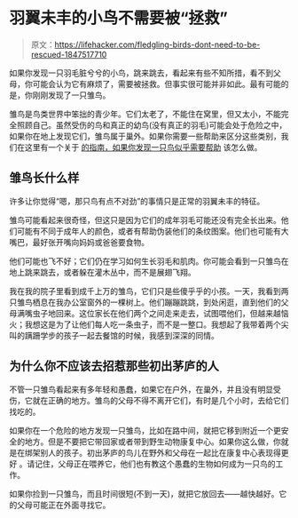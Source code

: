 # 羽翼未丰的小鸟不需要被“拯救”

> 原文：<https://lifehacker.com/fledgling-birds-dont-need-to-be-rescued-1847517710>

如果你发现一只羽毛脏兮兮的小鸟，跳来跳去，看起来有些不知所措，看不到父母，你可能会认为它有麻烦了，需要被拯救。但事实很可能并非如此。最有可能的是，你刚刚发现了一只雏鸟。



雏鸟是鸟类世界中笨拙的青少年。它们太老了，不能住在窝里，但又太小，不能完全照顾自己。虽然受伤的鸟和真正的幼鸟(没有真正的羽毛)可能会处于危险之中，如果你在地上发现它们，雏鸟属于巢外。如果你需要一些帮助来区分这些类别，我们在这里有一个关于 [的指南，如果你发现一只鸟似乎需要帮助](https://lifehacker.com/what-to-do-if-you-find-a-baby-bird-1843547313) 该怎么做。

## 雏鸟长什么样

许多让你觉得“嗯，那只鸟有点不对劲”的事情只是正常的羽翼未丰的特征。

雏鸟可能看起来很奇怪，但这只是因为它们的成年羽毛可能还没有完全长出来。他们可能有不同于成年人的颜色，或者有帮助伪装他们的条纹图案。他们也可能有大嘴巴，最好张开嘴向妈妈或爸爸要食物。

他们可能也飞不好；它们仍在学习如何生长羽毛和肌肉。你可能会看到一只雏鸟在地上跳来跳去，或者躲在灌木丛中，而不是展翅飞翔。

我在我的院子里看到成千上万的雏鸟，它们只是些傻乎乎的小孩。一天，我看到两只雏鸟栖息在我办公室窗外的一棵树上。他们蹦蹦跳跳，到处闲逛，直到他们的父母满嘴虫子地回来。这位家长在他们两个之间走来走去，试图喂他们，但越来越恼火；我想这是为了让他们每人吃一条虫子，而不是一整口。我想起了我带着两个尖叫的蹒跚学步的孩子一起去餐馆的时候，我感到深深的同情。

## 为什么你不应该去招惹那些初出茅庐的人

不管一只雏鸟看起来有多年轻和愚蠢，如果它在户外，在巢外，并且没有明显受伤，它就在正确的地方。雏鸟的父母不得不离开它们，有时是几个小时，去给它们找吃的。

如果你在一个危险的地方发现一只雏鸟，比如在路中间，就把它移到附近一个更安全的地方。但是不要把它带回家或者带到野生动物康复中心。如果你这么做，你就是在绑架别人的孩子。初出茅庐的鸟儿在野外和父母在一起比在康复中心表现得更好 。请记住，父母正在喂养它，他们也有教这个愚蠢的生物如何成为一只鸟的工作。

如果你捡到一只雏鸟，而且时间很短(不到一天)，就把它放回去——越快越好。它的父母可能正在外面寻找它。